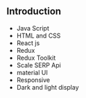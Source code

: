 <h2>Introduction</h2>
<ul>
  <li>Java Script</li>
  <li>HTML and CSS</li>
  <li>React js</li>
  <li>Redux</li>
  <li>Redux Toolkit</li>
  <li>Scale SERP Api</li>
  <li>material UI</li>
  <li>Responsive</li>
  <li>Dark and light display</li>
</ul>
